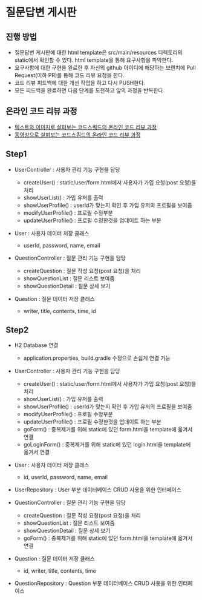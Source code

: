 # 질문답변 게시판
## 진행 방법
* 질문답변 게시판에 대한 html template은 src/main/resources 디렉토리의 static에서 확인할 수 있다. html template을 통해 요구사항을 파악한다.
* 요구사항에 대한 구현을 완료한 후 자신의 github 아이디에 해당하는 브랜치에 Pull Request(이하 PR)를 통해 코드 리뷰 요청을 한다.
* 코드 리뷰 피드백에 대한 개선 작업을 하고 다시 PUSH한다.
* 모든 피드백을 완료하면 다음 단계를 도전하고 앞의 과정을 반복한다.

## 온라인 코드 리뷰 과정
* [텍스트와 이미지로 살펴보는 코드스쿼드의 온라인 코드 리뷰 과정](https://github.com/code-squad/codesquad-docs/blob/master/codereview/README.md)
* [동영상으로 살펴보는 코드스쿼드의 온라인 코드 리뷰 과정](https://youtu.be/a5c9ku-_fok)


## Step1
* UserController : 사용자 관리 기능 구현을 담당
    * createUser() : static/user/form.html에서 사용자가 가입 요청(post 요청)을 처리
    * showUserList() : 가입 유저를 출력
    * showUserProfile() : userId가 맞는지 확인 후 가입 유저의 프로필을 보여줌
    * modifyUserProfile() : 프로필 수정부분
    * updateUserProfile() : 프로필 수정한것을 업데이트 하는 부분

* User : 사용자 데이터 저장 클래스
    * userId, password, name, email

* QuestionController : 질문 관리 기능 구현을 담당
    * createQuestion : 질문 작성 요청(post 요청)을 처리
    * showQuestionList : 질문 리스트 보여줌
    * showQuestionDetail : 질문 상세 보기

* Question : 질문 데이터 저장 클래스
    * writer, title, contents, time, id

## Step2
* H2 Database 연결
    * application.properties, build.gradle 수정으로 손쉽게 연결 가능
* UserController : 사용자 관리 기능 구현을 담당
    * createUser() : static/user/form.html에서 사용자가 가입 요청(post 요청)을 처리
    * showUserList() : 가입 유저를 출력
    * showUserProfile() : userId가 맞는지 확인 후 가입 유저의 프로필을 보여줌
    * modifyUserProfile() : 프로필 수정부분
    * updateUserProfile() : 프로필 수정한것을 업데이트 하는 부분
    * goForm() : 중복제거를 위해 static에 있던 form.html을 template에 옮겨서 연결
    * goLoginForm() : 중복제거를 위해 static에 있던 login.html을 template에 옮겨서 연결

* User : 사용자 데이터 저장 클래스
    * id, userId, password, name, email

* UserRepository : User 부분 데이터베이스 CRUD 사용을 위한 인터페이스

* QuestionController : 질문 관리 기능 구현을 담당
    * createQuestion : 질문 작성 요청(post 요청)을 처리
    * showQuestionList : 질문 리스트 보여줌
    * showQuestionDetail : 질문 상세 보기
    * goForm() : 중복제거를 위해 static에 있던 form.html을 template에 옮겨서 연결

* Question : 질문 데이터 저장 클래스
    * id, writer, title, contents, time

* QuestionRepository : Question 부분 데이터베이스 CRUD 사용을 위한 인터페이스